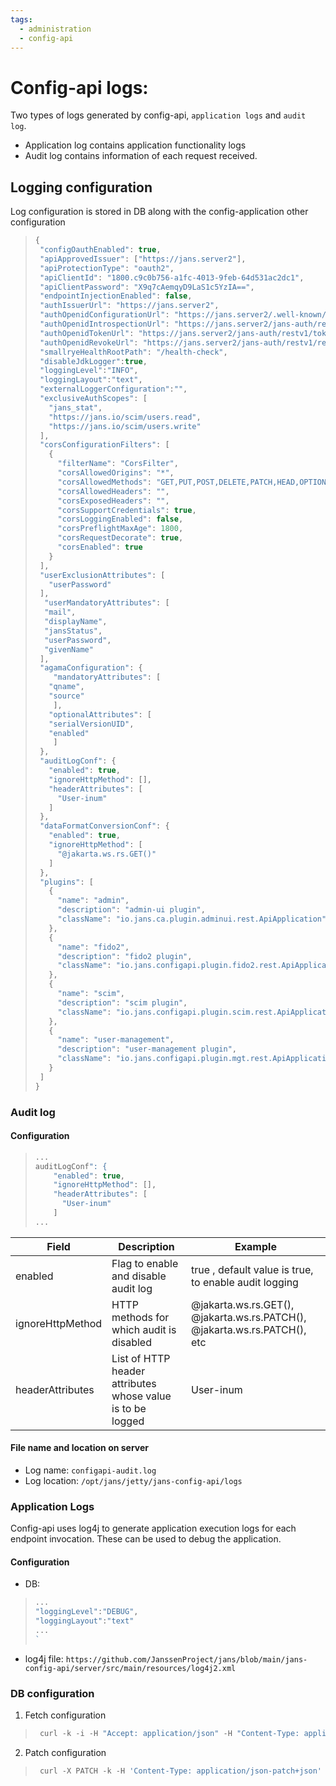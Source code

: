 ```yaml
---
tags:
  - administration
  - config-api
---
```

# Config-api logs:
Two types of logs generated by config-api, `application logs` and `audit log`.
- Application log contains application functionality logs
- Audit log contains information of each request received.


## Logging configuration
Log configuration is stored in DB along with the config-application other configuration
> ```javascript
>{
>  "configOauthEnabled": true,
>  "apiApprovedIssuer": ["https://jans.server2"],
>  "apiProtectionType": "oauth2",
>  "apiClientId": "1800.c9c0b756-a1fc-4013-9feb-64d531ac2dc1",
>  "apiClientPassword": "X9q7cAemqyD9LaS1c5YzIA==",
>  "endpointInjectionEnabled": false,
>  "authIssuerUrl": "https://jans.server2",
>  "authOpenidConfigurationUrl": "https://jans.server2/.well-known/openid-configuration",
>  "authOpenidIntrospectionUrl": "https://jans.server2/jans-auth/restv1/introspection",
>  "authOpenidTokenUrl": "https://jans.server2/jans-auth/restv1/token",
>  "authOpenidRevokeUrl": "https://jans.server2/jans-auth/restv1/revoke",
>  "smallryeHealthRootPath": "/health-check",
>  "disableJdkLogger":true,
>  "loggingLevel":"INFO",
>  "loggingLayout":"text",
>  "externalLoggerConfiguration":"",
>  "exclusiveAuthScopes": [
>    "jans_stat",
>    "https://jans.io/scim/users.read",
>    "https://jans.io/scim/users.write"
>  ],
>  "corsConfigurationFilters": [
>    {
>      "filterName": "CorsFilter",
>      "corsAllowedOrigins": "*",
>      "corsAllowedMethods": "GET,PUT,POST,DELETE,PATCH,HEAD,OPTIONS",
>      "corsAllowedHeaders": "",
>      "corsExposedHeaders": "",
>      "corsSupportCredentials": true,
>      "corsLoggingEnabled": false,
>      "corsPreflightMaxAge": 1800,
>      "corsRequestDecorate": true,
>      "corsEnabled": true
>    }
>  ],
>  "userExclusionAttributes": [
>    "userPassword"
>  ],
>   "userMandatoryAttributes": [
>	"mail",
>	"displayName",
>	"jansStatus",
>	"userPassword",
>	"givenName"
>  ],
>  "agamaConfiguration": {
>     "mandatoryAttributes": [
>	 "qname",
>	 "source"
>     ],
>	 "optionalAttributes": [
>	 "serialVersionUID",
>	 "enabled"
>     ]
>  },
>  "auditLogConf": {
>    "enabled": true,
>    "ignoreHttpMethod": [],
>    "headerAttributes": [
>      "User-inum"
>    ]
>  },
>  "dataFormatConversionConf": {
>    "enabled": true,
>    "ignoreHttpMethod": [
>      "@jakarta.ws.rs.GET()"
>    ]
>  },
>  "plugins": [
>    {
>      "name": "admin",
>      "description": "admin-ui plugin",
>      "className": "io.jans.ca.plugin.adminui.rest.ApiApplication"
>    },
>    {
>      "name": "fido2",
>      "description": "fido2 plugin",
>      "className": "io.jans.configapi.plugin.fido2.rest.ApiApplication"
>    },
>    {
>      "name": "scim",
>      "description": "scim plugin",
>      "className": "io.jans.configapi.plugin.scim.rest.ApiApplication"
>    },
>    {
>      "name": "user-management",
>      "description": "user-management plugin",
>      "className": "io.jans.configapi.plugin.mgt.rest.ApiApplication"
>    }
>  ]
>}
> ```


### Audit log
#### Configuration
> ```javascript
> ...
> auditLogConf": {
>     "enabled": true,
>     "ignoreHttpMethod": [],
>     "headerAttributes": [
>       "User-inum"
>     ]
> ...
> ```

| Field  | Description |Example |
|--|--|--|
|enabled | Flag to enable and disable audit log | true , default value is true, to enable audit logging|
|ignoreHttpMethod |HTTP methods for which audit is disabled |@jakarta.ws.rs.GET(), @jakarta.ws.rs.PATCH(), @jakarta.ws.rs.PATCH(), etc|
|headerAttributes |List of HTTP header attributes whose value is to be logged |User-inum|

#### File name and location on server
- Log name: `configapi-audit.log`
- Log location: `/opt/jans/jetty/jans-config-api/logs`

### Application Logs
Config-api uses log4j to generate application execution logs for each endpoint invocation. These can be used to debug the application.

#### Configuration
- DB: 
> ```javascript
> ...
> "loggingLevel":"DEBUG",
> "loggingLayout":"text"
> ...
> `

- log4j file: `https://github.com/JanssenProject/jans/blob/main/jans-config-api/server/src/main/resources/log4j2.xml`


### DB configuration
1. Fetch configuration 
> ```javascript
>  curl -k -i -H "Accept: application/json" -H "Content-Type: application/json" -H "Authorization:Bearer 3114e010-fd4d-4e62-b5e2-a51b7d6dd231" -X GET https://jans.server/jans-config-api/api/v1/api-config
> ```


2. Patch configuration
> ```javascript
>  curl -X PATCH -k -H 'Content-Type: application/json-patch+json' -H 'Authorization:Bearer 3114e010-fd4d-4e62-b5e2-a51b7d6dd231' -i 'https://jans.server/jans-config-api/api/v1/api-config' --data '[{"op": "replace", "path": "/loggingLevel", "value":"ERROR"}, {"op": "replace", "path": "/loggingLayout", "value":"json"}, {"op": "replace", "path": "/auditLogConf/enabled", "value":false} , {"op": "replace", "path": "/auditLogConf/headerAttributes", "value":["User-inum","city"]}]'
> ```
